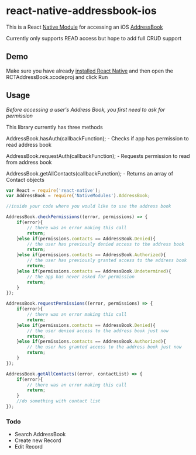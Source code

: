 # react-native-addressbook-ios

This is a React [Native Module](http://facebook.github.io/react-native/docs/nativemodulesios.html#content) for accessing an iOS [AddressBook](https://developer.apple.com/library/ios/documentation/ContactData/Conceptual/AddressBookProgrammingGuideforiPhone/Introduction.html)

Currently only supports READ access but hope to add full CRUD support

## Demo

Make sure you have already [installed React Native](http://facebook.github.io/react-native/docs/getting-started.html#content) and then open the RCTAddressBook.xcodeproj and click Run

## Usage

*Before accessing a user's Address Book, you first need to ask for permission*

This library currently has three methods

AddressBook.hasAuth(callbackFunction); - Checks if app has permission to read address book

AddressBook.requestAuth(callbackFunction); - Requests permission to read from address book

AddressBook.getAllContacts(callbackFunction); - Returns an array of Contact objects

```javascript
var React = require('react-native');
var AddressBook = require('NativeModules').AddressBook;

//inside your code where you would like to use the address book

AddressBook.checkPermissions((error, permissions) => {
    if(error){
    	// there was an error making this call
    	return;
	}else if(permissions.contacts == AddressBook.Denied){
		// the user has previously denied access to the address book
		return;
	}else if(permissions.contacts == AddressBook.Authorized){
		// the user has previously granted access to the address book
		return;
	}else if(permissions.contacts == AddressBook.Undetermined){
		// the app has never asked for permission
		return;
	}
});

AddressBook.requestPermissions((error, permissions) => {
    if(error){
    	// there was an error making this call
    	return;
	}else if(permissions.contacts == AddressBook.Denied){
		// the user denied access to the address book just now
		return;
	}else if(permissions.contacts == AddressBook.Authorized){
		// the user has granted access to the address book just now
		return;
	}
});

AddressBook.getAllContacts((error, contactList) => {
    if(error){
    	// there was an error making this call
    	return;
	}
	//do something with contact list
});
```

### Todo
*  Search AddressBook
*  Create new Record
*  Edit Record


